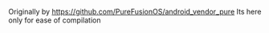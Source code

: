 Originally by https://github.com/PureFusionOS/android_vendor_pure 
Its here only for ease of compilation
